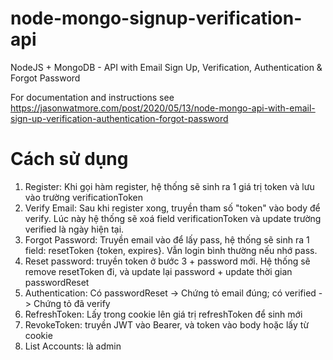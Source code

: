 # node-mongo-signup-verification-api

NodeJS + MongoDB - API with Email Sign Up, Verification, Authentication & Forgot Password

For documentation and instructions see https://jasonwatmore.com/post/2020/05/13/node-mongo-api-with-email-sign-up-verification-authentication-forgot-password

# Cách sử dụng

1. Register: Khi gọi hàm register, hệ thống sẽ sinh ra 1 giá trị token và lưu vào trường verificationToken
2. Verify Email: Sau khi register xong, truyền tham số "token" vào body để verify. Lúc này hệ thống sẽ xoá field verificationToken và update trường verified là ngày hiện tại.
3. Forgot Password: Truyền email vào để lấy pass, hệ thống sẽ sinh ra 1 field: resetToken {token, expires}. Vẫn login bình thường nếu nhớ pass.
4. Reset password: truyền token ở bước 3 + password mới. Hệ thống sẽ remove resetToken đi, và update lại password + update thời gian passwordReset
5. Authentication: Có passwordReset -> Chứng tỏ email đúng; có verified -> Chứng tỏ đã verify
6. RefreshToken: Lấy trong cookie lên giá trị refreshToken để sinh mới
7. RevokeToken: truyền JWT vào Bearer, và token vào body hoặc lấy từ cookie
8. List Accounts: là admin
